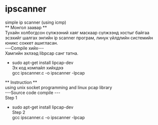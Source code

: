 # ipscanner <br />
simple ip scanner (using icmp)<br />
** Монгол заавар **<br />
Тухайн холбогдсон сүлжээний хаяг маскаар сүлжээнд хостыг байгаа эсэхийг шалгах 
энгийн ip scanner програм, линук үйлдлийн системийн юникс соккет ашигласан. <br />
---Compile хийх---<br />
Хамгийн эхлээд libpcap санг татна.<br />
- sudo apt-get install lipcap-dev<br />
Эх код компайл хийхдээ<br />
gcc ipscanner.c -o ipscanner -lpcap<br />

** Instruction **<br />
using unix socket programming and linux pcap library<br />
---Source code compile ---<br />
Step 1<br />
- sudo apt-get install lipcap-dev<br />
Step 2 <br />
gcc ipscanner.c -o ipscanner -lpcap
